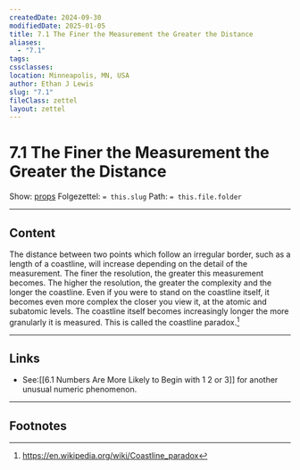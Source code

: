 ```yaml
---
createdDate: 2024-09-30
modifiedDate: 2025-01-05
title: 7.1 The Finer the Measurement the Greater the Distance
aliases:
  - "7.1"
tags: 
cssclasses: 
location: Minneapolis, MN, USA
author: Ethan J Lewis
slug: "7.1"
fileClass: zettel
layout: zettel
---
```


# 7.1 The Finer the Measurement the Greater the Distance

Show: [props](obsidian://adv-uri?vault=ejl-zk&commandid=properties%3Aopen-local)
Folgezettel: `= this.slug` 
Path: `= this.file.folder`
- - -

## Content

The distance between two points which follow an irregular border, such as a length of a coastline, will increase depending on the detail of the measurement. The finer the resolution, the greater this measurement becomes. The higher the resolution, the greater the complexity and the longer the coastline. Even if you were to stand on the coastline itself, it becomes even more complex the closer you view it, at the atomic and subatomic levels. The coastline itself becomes increasingly longer the more granularly it is measured. This is called the coastline paradox.[^1]

- - -

## Links

- See:[[6.1 Numbers Are More Likely to Begin with 1 2 or 3]] for another unusual numeric phenomenon.

- - -

## Footnotes

[^1]: https://en.wikipedia.org/wiki/Coastline_paradox